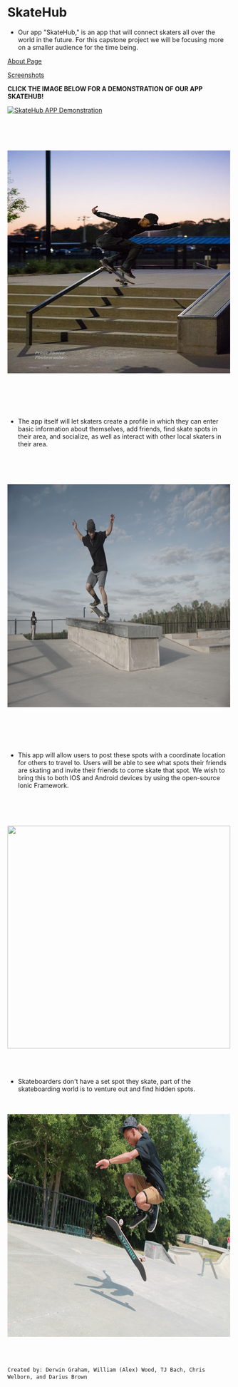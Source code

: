 # SkateHub
* Our app "SkateHub," is an app that will connect skaters all over the world in the future. For this capstone project we will be focusing more on a smaller audience for the time being.

[About Page](./about.html)

[Screenshots](./screenshots.md)

**CLICK THE IMAGE BELOW FOR A DEMONSTRATION OF OUR APP SKATEHUB!**

[![SkateHub APP Demonstration](https://image.ibb.co/i5hcwx/Screenshot_20180424_221934_Skate_Hub.jpg)](https://www.youtube.com/watch?v=yc0-_V140U8)

<br><br><br><br>
<img src="./siteImages/Attach23632_20180420_204453.jpg" width="500" height="500" />

<br><br><br><br>
* The app itself will let skaters create a profile in which they can enter basic information about themselves, add friends, find skate spots in their area, and socialize, as well as interact with other local skaters in their area. 

<br><br><br><br>
<img src="./siteImages/DSC03544.JPG" width="500" height="500" />

<br><br><br><br>
* This app will allow users to post these spots with a coordinate location for others to travel to. Users will be able to see what spots their friends are skating and invite their friends to come skate that spot. We wish to bring this to both IOS and Android devices by using the open-source Ionic Framework.

<br><br><br><br>
<img src="./siteImages/IMG_8819.JPG" width="500" height="500" />

<br><br>
* Skateboarders don't have a set spot they skate, part of the skateboarding world is to venture out and find hidden spots.

<br><br>
<img src="./siteImages/IMG_8826.JPG" width="500" height="500" />

<br><br>

```
Created by: Derwin Graham, William (Alex) Wood, TJ Bach, Chris Welborn, and Darius Brown
```
